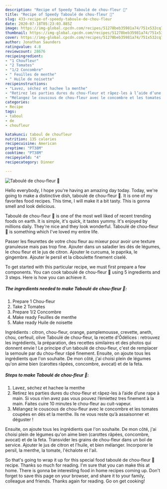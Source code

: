 ```yaml
---
description: "Recipe of Speedy Taboulé de chou-fleur 🥒"
title: "Recipe of Speedy Taboulé de chou-fleur 🥒"
slug: 433-recipe-of-speedy-taboule-de-chou-fleur
date: 2020-07-18T05:23:03.885Z
image: https://img-global.cpcdn.com/recipes/51278beb35981a74/751x532cq70/taboule-de-chou-fleur-🥒-photo-principale-de-la-recette.jpg
thumbnail: https://img-global.cpcdn.com/recipes/51278beb35981a74/751x532cq70/taboule-de-chou-fleur-🥒-photo-principale-de-la-recette.jpg
cover: https://img-global.cpcdn.com/recipes/51278beb35981a74/751x532cq70/taboule-de-chou-fleur-🥒-photo-principale-de-la-recette.jpg
author: Jonathan Saunders
ratingvalue: 4.8
reviewcount: 28676
recipeingredient:
- "1 Choufleur"
- "2 Tomates"
- "1/2 Concombre"
- " Feuilles de menthe"
- " Huile de noisette"
recipeinstructions:
- "Lavez, séchez et hachee la menthe"
- "Retirez les parties dures du chou-fleur et râpez-les à l’aide d’une rape à main. Si vous n’en avez pas vous pouvez l’émiettez tres finement à la main. Faites cuire 10 minutes le chou-fleur au cuit-vapeur."
- "Mélangez le couscous de chou-fleur avec le concombre et les tomates coupées en dés et la menthe. Ils ne vous reste qu’à assaisonner et déguster !"
categories:
- Recipe
tags:
- taboul
- de
- choufleur

katakunci: taboul de choufleur 
nutrition: 135 calories
recipecuisine: American
preptime: "PT38M"
cooktime: "PT38M"
recipeyield: "4"
recipecategory: Dinner

---
```



![Taboulé de chou-fleur 🥒](https://img-global.cpcdn.com/recipes/51278beb35981a74/751x532cq70/taboule-de-chou-fleur-🥒-photo-principale-de-la-recette.jpg)

Hello everybody, I hope you're having an amazing day today. Today, we're going to make a distinctive dish, taboulé de chou-fleur 🥒. It is one of my favorites food recipes. This time, I will make it a bit tasty. This is gonna smell and look delicious.

Taboulé de chou-fleur 🥒 is one of the most well liked of recent trending foods on earth. It is simple, it's quick, it tastes yummy. It's enjoyed by millions daily. They're nice and they look wonderful. Taboulé de chou-fleur 🥒 is something which I've loved my entire life.

Passer les fleurettes de votre chou fleur au mixeur pour avoir une texture granuleuse mais pas trop fine. Ajouter dans un saladier les dés de légumes, le chou fleur et le jus de citron. Ajouter le curcuma, le paprika, le gingembre. Ajouter le persil et la ciboulette finement ciselé.


To get started with this particular recipe, we must first prepare a few components. You can cook taboulé de chou-fleur 🥒 using 5 ingredients and 3 steps. Here is how you can achieve it.

<!--inarticleads1-->

##### The ingredients needed to make Taboulé de chou-fleur 🥒:

1. Prepare 1 Chou-fleur
1. Take 2 Tomates
1. Prepare 1/2 Concombre
1. Make ready  Feuilles de menthe
1. Make ready  Huile de noisette


Ingrédients : citron, chou-fleur, orange, pamplemousse, crevette, aneth, chou, cerfeuil, olive Taboulé de chou-fleur, la recette d&#39;Ôdélices : retrouvez les ingrédients, la préparation, des recettes similaires et des photos qui donnent envie ! Le principe d&#39;un taboulé de chou-fleur, c&#39;est de remplacer la semoule par du chou-fleur râpé finement. Ensuite, on ajoute tous les ingrédients que l&#39;on souhaite. De mon côté, j&#39;ai choisi plein de légumes qu&#39;on aime bien (carottes râpées, concombre, avocat) et de la feta. 

<!--inarticleads2-->

##### Steps to make Taboulé de chou-fleur 🥒:

1. Lavez, séchez et hachee la menthe
1. Retirez les parties dures du chou-fleur et râpez-les à l’aide d’une rape à main. Si vous n’en avez pas vous pouvez l’émiettez tres finement à la main. Faites cuire 10 minutes le chou-fleur au cuit-vapeur.
1. Mélangez le couscous de chou-fleur avec le concombre et les tomates coupées en dés et la menthe. Ils ne vous reste qu’à assaisonner et déguster !


Ensuite, on ajoute tous les ingrédients que l&#39;on souhaite. De mon côté, j&#39;ai choisi plein de légumes qu&#39;on aime bien (carottes râpées, concombre, avocat) et de la feta. Transvider les grains de chou-fleur dans un bol de service. Ajouter le jus de citron et l&#39;huile, et bien mélanger. Incorporer le persil, la menthe, la tomate, l&#39;échalote et l&#39;ail. 

So that's going to wrap it up for this special food taboulé de chou-fleur 🥒 recipe. Thanks so much for reading. I'm sure that you can make this at home. There is gonna be interesting food in home recipes coming up. Don't forget to save this page on your browser, and share it to your family, colleague and friends. Thanks again for reading. Go on get cooking!
